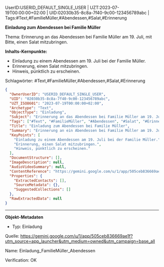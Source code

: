 UserID:USERID_DEFAULT_SINGLE_USER | UZT:2023-07-19T00:00:00+02:00 | UID:02030b35-8c8a-7f40-9c00-123456789abc | Tags:#Text,#FamilieMüller,#Abendessen,#Salat,#Erinnerung

**Einladung zum Abendessen bei Familie Müller**

Thema: Erinnerung an das Abendessen bei Familie Müller am 19. Juli, mit Bitte, einen Salat mitzubringen.

**Inhalts-Kernpunkte:**
- Einladung zu einem Abendessen am 19. Juli bei der Familie Müller.
- Erinnerung, einen Salat mitzubringen.
- Hinweis, pünktlich zu erscheinen.

Schlagwörter: #Text,#FamilieMüller,#Abendessen,#Salat,#Erinnerung

```json
{
  "OwnerUserID": "USERID_DEFAULT_SINGLE_USER",
  "UID": "02030b35-8c8a-7f40-9c00-123456789abc",
  "UZT_ISO8601": "2023-07-19T00:00:00+02:00",
  "Archetype": "Text",
  "ObjectType": "Einladung",
  "Subject": "Erinnerung an das Abendessen bei Familie Müller am 19. Juli, mit Bitte, einen Salat mitzubringen.",
  "Tags": ["#Text", "#FamilieMüller", "#Abendessen", "#Salat", "#Erinnerung"],
  "Title": "Einladung zum Abendessen bei Familie Müller",
  "Summary": "Erinnerung an ein Abendessen bei Familie Müller am 19. Juli. Bitte bringe einen Salat mit und sei pünktlich.",
  "KeyPoints": [
    "Einladung zu einem Abendessen am 19. Juli bei der Familie Müller.",
    "Erinnerung, einen Salat mitzubringen.",
    "Hinweis, pünktlich zu erscheinen."
  ],
  "DocumentStructure": [],
  "ImageDescription": null,
  "AudioVideoSummary": null,
  "ContentReference": "https://gemini.google.com/u/1/app/505ceb836669ae1f?utm_source=app_launcher&utm_medium=owned&utm_campaign=base_all",
  "Properties": {
    "ExtractedContacts": [],
    "SourceMetadata": {},
    "SuggestedCollections": []
  },
  "RawExtractedData": null
}
```

---

**Objekt-Metadaten**

- Typ: Einladung

Quelle: https://gemini.google.com/u/1/app/505ceb836669ae1f?utm_source=app_launcher&utm_medium=owned&utm_campaign=base_all

Name: Einladung_FamilieMüller_Abendessen

Verification: OK